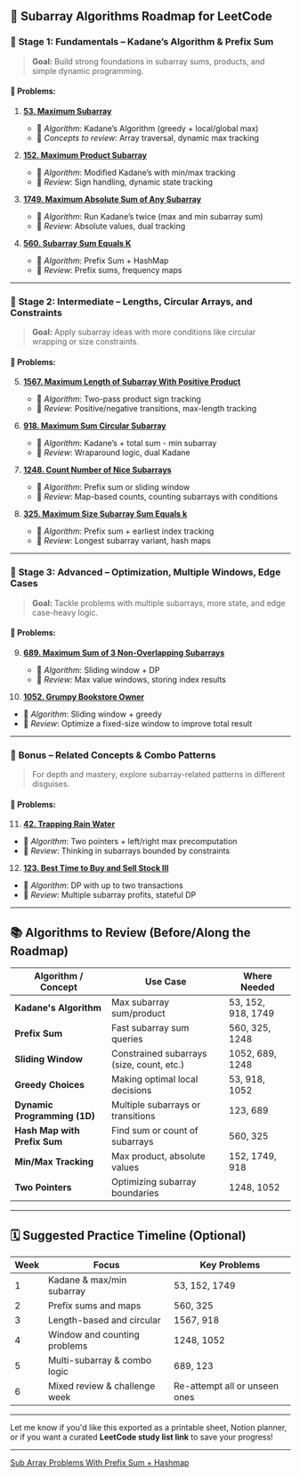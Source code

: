 
## 🚀 **Subarray Algorithms Roadmap for LeetCode**

### 📘 **Stage 1: Fundamentals – Kadane’s Algorithm & Prefix Sum**

> **Goal:** Build strong foundations in subarray sums, products, and simple dynamic programming.

#### 🔹 Problems:

1. **[53. Maximum Subarray](https://leetcode.com/problems/maximum-subarray/)**

   * 🧠 *Algorithm*: Kadane’s Algorithm (greedy + local/global max)
   * 🔁 *Concepts to review*: Array traversal, dynamic max tracking

2. **[152. Maximum Product Subarray](https://leetcode.com/problems/maximum-product-subarray/)**

   * 🧠 *Algorithm*: Modified Kadane’s with min/max tracking
   * 🔁 *Review*: Sign handling, dynamic state tracking

3. **[1749. Maximum Absolute Sum of Any Subarray](https://leetcode.com/problems/maximum-absolute-sum-of-any-subarray/)**

   * 🧠 *Algorithm*: Run Kadane’s twice (max and min subarray sum)
   * 🔁 *Review*: Absolute values, dual tracking

4. **[560. Subarray Sum Equals K](https://leetcode.com/problems/subarray-sum-equals-k/)**

   * 🧠 *Algorithm*: Prefix Sum + HashMap
   * 🔁 *Review*: Prefix sums, frequency maps

---

### 📙 **Stage 2: Intermediate – Lengths, Circular Arrays, and Constraints**

> **Goal:** Apply subarray ideas with more conditions like circular wrapping or size constraints.

#### 🔹 Problems:

5. **[1567. Maximum Length of Subarray With Positive Product](https://leetcode.com/problems/maximum-length-of-subarray-with-positive-product/)**

   * 🧠 *Algorithm*: Two-pass product sign tracking
   * 🔁 *Review*: Positive/negative transitions, max-length tracking

6. **[918. Maximum Sum Circular Subarray](https://leetcode.com/problems/maximum-sum-circular-subarray/)**

   * 🧠 *Algorithm*: Kadane’s + total sum - min subarray
   * 🔁 *Review*: Wraparound logic, dual Kadane

7. **[1248. Count Number of Nice Subarrays](https://leetcode.com/problems/count-number-of-nice-subarrays/)**

   * 🧠 *Algorithm*: Prefix sum or sliding window
   * 🔁 *Review*: Map-based counts, counting subarrays with conditions

8. **[325. Maximum Size Subarray Sum Equals k](https://leetcode.com/problems/maximum-size-subarray-sum-equals-k/)**

   * 🧠 *Algorithm*: Prefix sum + earliest index tracking
   * 🔁 *Review*: Longest subarray variant, hash maps

---

### 📗 **Stage 3: Advanced – Optimization, Multiple Windows, Edge Cases**

> **Goal:** Tackle problems with multiple subarrays, more state, and edge case-heavy logic.

#### 🔹 Problems:

9. **[689. Maximum Sum of 3 Non-Overlapping Subarrays](https://leetcode.com/problems/maximum-sum-of-3-non-overlapping-subarrays/)**

   * 🧠 *Algorithm*: Sliding window + DP
   * 🔁 *Review*: Max value windows, storing index results

10. **[1052. Grumpy Bookstore Owner](https://leetcode.com/problems/grumpy-bookstore-owner/)**

* 🧠 *Algorithm*: Sliding window + greedy
* 🔁 *Review*: Optimize a fixed-size window to improve total result

---

### 📕 **Bonus – Related Concepts & Combo Patterns**

> For depth and mastery, explore subarray-related patterns in different disguises.

#### 🔹 Problems:

11. **[42. Trapping Rain Water](https://leetcode.com/problems/trapping-rain-water/)**

* 🧠 *Algorithm*: Two pointers + left/right max precomputation
* 🔁 *Review*: Thinking in subarrays bounded by constraints

12. **[123. Best Time to Buy and Sell Stock III](https://leetcode.com/problems/best-time-to-buy-and-sell-stock-iii/)**

* 🧠 *Algorithm*: DP with up to two transactions
* 🔁 *Review*: Multiple subarray profits, stateful DP

---

## 📚 Algorithms to Review (Before/Along the Roadmap)

| Algorithm / Concept          | Use Case                                  | Where Needed       |
| ---------------------------- | ----------------------------------------- | ------------------ |
| **Kadane's Algorithm**       | Max subarray sum/product                  | 53, 152, 918, 1749 |
| **Prefix Sum**               | Fast subarray sum queries                 | 560, 325, 1248     |
| **Sliding Window**           | Constrained subarrays (size, count, etc.) | 1052, 689, 1248    |
| **Greedy Choices**           | Making optimal local decisions            | 53, 918, 1052      |
| **Dynamic Programming (1D)** | Multiple subarrays or transitions         | 123, 689           |
| **Hash Map with Prefix Sum** | Find sum or count of subarrays            | 560, 325           |
| **Min/Max Tracking**         | Max product, absolute values              | 152, 1749, 918     |
| **Two Pointers**             | Optimizing subarray boundaries            | 1248, 1052         |

---

## 🗓️ Suggested Practice Timeline (Optional)

| Week | Focus                         | Key Problems                  |
| ---- | ----------------------------- | ----------------------------- |
| 1    | Kadane & max/min subarray     | 53, 152, 1749                 |
| 2    | Prefix sums and maps          | 560, 325                      |
| 3    | Length-based and circular     | 1567, 918                     |
| 4    | Window and counting problems  | 1248, 1052                    |
| 5    | Multi-subarray & combo logic  | 689, 123                      |
| 6    | Mixed review & challenge week | Re-attempt all or unseen ones |

---

Let me know if you'd like this exported as a printable sheet, Notion planner, or if you want a curated **LeetCode study list link** to save your progress!

---

[Sub Array Problems With Prefix Sum + Hashmap](https://www.geeksforgeeks.org/dsa/longest-sub-array-sum-k/)